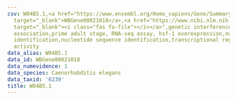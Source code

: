 ```yaml
---
csv: W04B5.1,<a href="https://www.ensembl.org/Homo_sapiens/Gene/Summary?db=core;g=WBGene00021018"
  target="_blank">WBGene00021018</a>,<a href="https://www.ncbi.nlm.nih.gov/pubmed/30894454"
  target="_blank"><i class="fas fa-file"></i></a>",genetic interference,functional
  association,prime adult stage, RNA-seq assay, hsf-1 overexpression,nucleotide sequence
  identification,nucleotide sequence identification,transcriptional regulation,up-regulates
  activity
data_alias: W04B5.1
data_id: WBGene00021018
data_numevidence: 1
data_species: Caenorhabditis elegans
data_taxid: '6239'
title: W04B5.1
---
```

